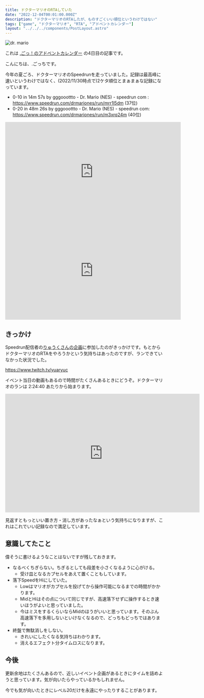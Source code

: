```yaml
---
title: ドクターマリオのRTAしていた
date: "2022-12-04T00:01:00.000Z"
description: "ドクターマリオのRTAしたが、ものすごくいい順位というわけではない"
tags: ["game", "ドクターマリオ", "RTA", "アドベントカレンダー"]
layout: "../../../components/PostLayout.astro"
---
```


![dr. mario](/blog/assets/images//posts/20221204-dr-mario-speedrun/logo.gif)

これは [.ごっ！のアドベントカレンダー](https://adventar.org/calendars/8199) の4日目の記事です。

こんにちは、.ごっちです。

今年の夏ごろ、ドクターマリオのSpeedrunを走っていました。記録は最高峰に速いというわけではなく、(2022/11/30時点で)2ケタ順位とまぁまぁな記録になっています。

- 0-10 in 14m 57s by gggooottto - Dr. Mario (NES) - speedrun com : https://www.speedrun.com/drmariones/run/mrr1l5dm (37位)
- 0-20 in 48m 26s by gggooottto - Dr. Mario (NES) - speedrun com: https://www.speedrun.com/drmariones/run/m3xrq24m (40位)

<iframe width="560" height="315" src="https://www.youtube.com/embed/oGTj2MBtXd8" title="YouTube video player" frameborder="0" allow="accelerometer; autoplay; clipboard-write; encrypted-media; gyroscope; picture-in-picture" allowfullscreen></iframe>

<iframe width="560" height="315" src="https://www.youtube.com/embed/tjzBe6NERiA" title="YouTube video player" frameborder="0" allow="accelerometer; autoplay; clipboard-write; encrypted-media; gyroscope; picture-in-picture" allowfullscreen></iframe>

## きっかけ

Speedrun配信者の[りゅうくさんの企画](https://twitter.com/YuaRyuc/status/1561005243265351681?s=20&t=1RDozqM7Q3BQLNc95OuAwQ)に参加したのがきっかけです。もとからドクターマリオのRTAをやろうかという気持ちはあったのですが、ランできていなかった状況でした。

https://www.twitch.tv/yuaryuc

イベント当日の動画もあるので時間がたくさんあるときにどうぞ。ドクターマリオのランは 2:24:40 あたりから始まります。

<iframe src="https://player.twitch.tv/?video=1575051263&parent=yutagoto.github.io&autoplay=false" frameborder="0" allowfullscreen="true" scrolling="no" height="378" width="620"></iframe>

見返すともっといい置き方・消し方があったなぁという気持ちになりますが、これはこれでいい記録なので満足しています。

## 意識してたこと

偉そうに書けるようなことはないですが残しておきます。

- なるべくちぎらない。ちぎるとしても段差を小さくなるように心がける。
  - 受け皿となるカプセルをあえて置くこともしています。
- 落下SpeedをHiにしていた。
    - Lowはマリオがカプセルを投げてから操作可能になるまでの時間がかかります。
    - MidとHiはその点について同じですが、高速落下せずに操作するとき速いほうがよいと思っていました。
    - 今はミスをするくらいならMidのほうがいいと思っています。そのぶん高速落下を多用しないといけなくなるので、どっちもどっちではあります。
- 終盤で無駄消しをしない。
    - きれいにしたくなる気持ちはわかります。
    - 消えるエフェクト分タイムロスになります。

## 今後

更新余地はたくさんあるので、近しいイベント企画があるときにタイムを詰めようと思っています。気が向いたらやっているかもしれません。

今でも気が向いたときにレベル20だけを永遠にやったりすることがあります。
